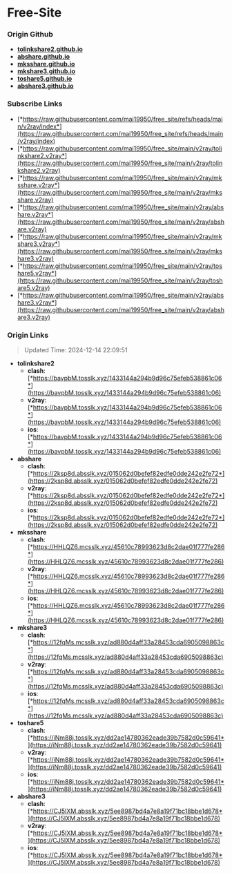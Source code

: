 # Free-Site

### Origin Github

- [**tolinkshare2.github.io**](https://github.com/tolinkshare2/tolinkshare2.github.io)
- [**abshare.github.io**](https://github.com/abshare/abshare.github.io)
- [**mksshare.github.io**](https://github.com/mksshare/mksshare.github.io)
- [**mkshare3.github.io**](https://github.com/mkshare3/mkshare3.github.io)
- [**toshare5.github.io**](https://github.com/toshare5/toshare5.github.io)
- [**abshare3.github.io**](https://github.com/abshare3/abshare3.github.io)

### Subscribe Links

- [*https://raw.githubusercontent.com/mai19950/free_site/refs/heads/main/v2ray/index*](https://raw.githubusercontent.com/mai19950/free_site/refs/heads/main/v2ray/index)
- [*https://raw.githubusercontent.com/mai19950/free_site/main/v2ray/tolinkshare2.v2ray*](https://raw.githubusercontent.com/mai19950/free_site/main/v2ray/tolinkshare2.v2ray)
- [*https://raw.githubusercontent.com/mai19950/free_site/main/v2ray/mksshare.v2ray*](https://raw.githubusercontent.com/mai19950/free_site/main/v2ray/mksshare.v2ray)
- [*https://raw.githubusercontent.com/mai19950/free_site/main/v2ray/abshare.v2ray*](https://raw.githubusercontent.com/mai19950/free_site/main/v2ray/abshare.v2ray)
- [*https://raw.githubusercontent.com/mai19950/free_site/main/v2ray/mkshare3.v2ray*](https://raw.githubusercontent.com/mai19950/free_site/main/v2ray/mkshare3.v2ray)
- [*https://raw.githubusercontent.com/mai19950/free_site/main/v2ray/toshare5.v2ray*](https://raw.githubusercontent.com/mai19950/free_site/main/v2ray/toshare5.v2ray)
- [*https://raw.githubusercontent.com/mai19950/free_site/main/v2ray/abshare3.v2ray*](https://raw.githubusercontent.com/mai19950/free_site/main/v2ray/abshare3.v2ray)

### Origin Links

> Updated Time: 2024-12-14 22:09:51

- **tolinkshare2**
  - **clash**: [*https://bavpbM.tosslk.xyz/1433144a294b9d96c75efeb538861c06*](https://bavpbM.tosslk.xyz/1433144a294b9d96c75efeb538861c06)
  - **v2ray**: [*https://bavpbM.tosslk.xyz/1433144a294b9d96c75efeb538861c06*](https://bavpbM.tosslk.xyz/1433144a294b9d96c75efeb538861c06)
  - **ios**: [*https://bavpbM.tosslk.xyz/1433144a294b9d96c75efeb538861c06*](https://bavpbM.tosslk.xyz/1433144a294b9d96c75efeb538861c06)
- **abshare**
  - **clash**: [*https://2ksp8d.absslk.xyz/015062d0befef82edfe0dde242e2fe72*](https://2ksp8d.absslk.xyz/015062d0befef82edfe0dde242e2fe72)
  - **v2ray**: [*https://2ksp8d.absslk.xyz/015062d0befef82edfe0dde242e2fe72*](https://2ksp8d.absslk.xyz/015062d0befef82edfe0dde242e2fe72)
  - **ios**: [*https://2ksp8d.absslk.xyz/015062d0befef82edfe0dde242e2fe72*](https://2ksp8d.absslk.xyz/015062d0befef82edfe0dde242e2fe72)
- **mksshare**
  - **clash**: [*https://HHLQZ6.mcsslk.xyz/45610c78993623d8c2dae01f777fe286*](https://HHLQZ6.mcsslk.xyz/45610c78993623d8c2dae01f777fe286)
  - **v2ray**: [*https://HHLQZ6.mcsslk.xyz/45610c78993623d8c2dae01f777fe286*](https://HHLQZ6.mcsslk.xyz/45610c78993623d8c2dae01f777fe286)
  - **ios**: [*https://HHLQZ6.mcsslk.xyz/45610c78993623d8c2dae01f777fe286*](https://HHLQZ6.mcsslk.xyz/45610c78993623d8c2dae01f777fe286)
- **mkshare3**
  - **clash**: [*https://12fqMs.mcsslk.xyz/ad880d4aff33a28453cda6905098863c*](https://12fqMs.mcsslk.xyz/ad880d4aff33a28453cda6905098863c)
  - **v2ray**: [*https://12fqMs.mcsslk.xyz/ad880d4aff33a28453cda6905098863c*](https://12fqMs.mcsslk.xyz/ad880d4aff33a28453cda6905098863c)
  - **ios**: [*https://12fqMs.mcsslk.xyz/ad880d4aff33a28453cda6905098863c*](https://12fqMs.mcsslk.xyz/ad880d4aff33a28453cda6905098863c)
- **toshare5**
  - **clash**: [*https://iNm88j.tosslk.xyz/dd2ae14780362eade39b7582d0c59641*](https://iNm88j.tosslk.xyz/dd2ae14780362eade39b7582d0c59641)
  - **v2ray**: [*https://iNm88j.tosslk.xyz/dd2ae14780362eade39b7582d0c59641*](https://iNm88j.tosslk.xyz/dd2ae14780362eade39b7582d0c59641)
  - **ios**: [*https://iNm88j.tosslk.xyz/dd2ae14780362eade39b7582d0c59641*](https://iNm88j.tosslk.xyz/dd2ae14780362eade39b7582d0c59641)
- **abshare3**
  - **clash**: [*https://CJ5IXM.absslk.xyz/5ee8987bd4a7e8a19f71bc18bbe1d678*](https://CJ5IXM.absslk.xyz/5ee8987bd4a7e8a19f71bc18bbe1d678)
  - **v2ray**: [*https://CJ5IXM.absslk.xyz/5ee8987bd4a7e8a19f71bc18bbe1d678*](https://CJ5IXM.absslk.xyz/5ee8987bd4a7e8a19f71bc18bbe1d678)
  - **ios**: [*https://CJ5IXM.absslk.xyz/5ee8987bd4a7e8a19f71bc18bbe1d678*](https://CJ5IXM.absslk.xyz/5ee8987bd4a7e8a19f71bc18bbe1d678)
